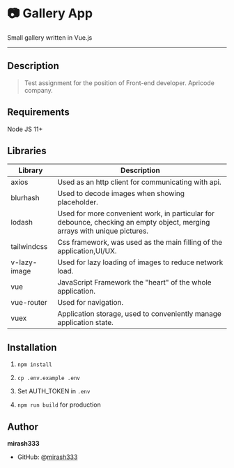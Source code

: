 # :camera: Gallery App

Small gallery written in Vue.js

-----

## Description

>Test assignment for the position of Front-end developer. Apricode company.


## Requirements 

Node JS 11+


## Libraries

Library | Description
------------ | -------------
axios | Used as an http client for communicating with api.
blurhash | Used to decode images when showing placeholder.
lodash | Used for more convenient work, in particular for debounce, checking an empty object, merging arrays with unique pictures.
tailwindcss | Css framework, was used as the main filling of the application,UI/UX.
v-lazy-image | Used for lazy loading of images to reduce network load.
vue | JavaScript Framework the "heart" of the whole application.
vue-router | Used for navigation.
vuex | Application storage, used to conveniently manage application state.


## Installation

1. `npm install`


2. `cp .env.example .env`


3. Set AUTH_TOKEN in `.env`


4. `npm run build` for production



## Author

**mirash333**

- GitHub: @[mirash333](http://github.com/mirash333)

